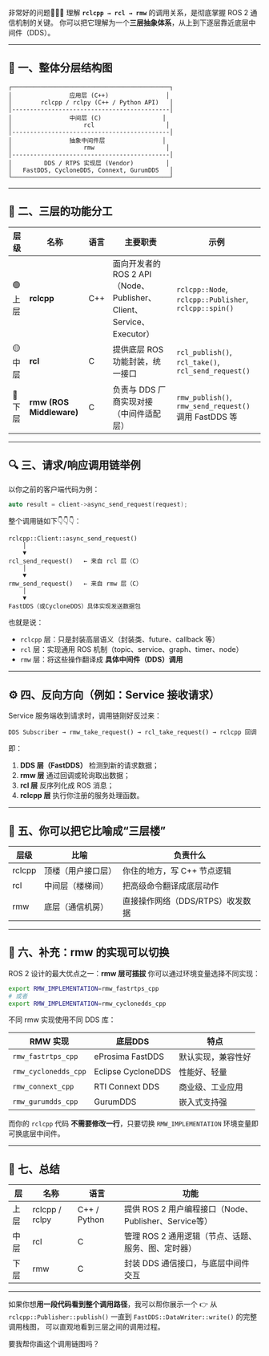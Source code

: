 非常好的问题👏👏👏
理解 **`rclcpp → rcl → rmw`** 的调用关系，是彻底掌握 ROS 2 通信机制的关键。
你可以把它理解为一个**三层抽象体系**，从上到下逐层靠近底层中间件（DDS）。

---

## 🧩 一、整体分层结构图

```
┌────────────────────────────────────────────┐
│                应用层 (C++)                │
│        rclcpp / rclpy (C++ / Python API)   │
│--------------------------------------------│
│                中间层 (C)                 │
│                    rcl                    │
│--------------------------------------------│
│                抽象中间件层                │
│                    rmw                    │
│--------------------------------------------│
│         DDS / RTPS 实现层 (Vendor)         │
│   FastDDS, CycloneDDS, Connext, GurumDDS   │
└────────────────────────────────────────────┘
```

---

## 🧠 二、三层的功能分工

| 层级    | 名称                       | 语言  | 主要职责                                                     | 示例                                                    |
| ----- | ------------------------ | --- | -------------------------------------------------------- | ----------------------------------------------------- |
| 🟢 上层 | **rclcpp**               | C++ | 面向开发者的 ROS 2 API（Node、Publisher、Client、Service、Executor） | `rclcpp::Node`, `rclcpp::Publisher`, `rclcpp::spin()` |
| 🟡 中层 | **rcl**                  | C   | 提供底层 ROS 功能封装，统一接口                                       | `rcl_publish()`, `rcl_take()`, `rcl_send_request()`   |
| 🔵 下层 | **rmw (ROS Middleware)** | C   | 负责与 DDS 厂商实现对接（中间件适配层）                                   | `rmw_publish()`, `rmw_send_request()` 调用 FastDDS 等    |

---

## 🔍 三、请求/响应调用链举例

以你之前的客户端代码为例：

```cpp
auto result = client->async_send_request(request);
```

整个调用链如下👇👇👇：

```
rclcpp::Client::async_send_request()
    │
    ▼
rcl_send_request()   ← 来自 rcl 层（C）
    │
    ▼
rmw_send_request()   ← 来自 rmw 层（C）
    │
    ▼
FastDDS（或CycloneDDS）具体实现发送数据包
```

也就是说：

* `rclcpp` 层：只是封装高层语义（封装类、future、callback 等）
* `rcl` 层：实现通用 ROS 机制（topic、service、graph、timer、node）
* `rmw` 层：将这些操作翻译成 **具体中间件（DDS）调用**

---

## ⚙️ 四、反向方向（例如：Service 接收请求）

Service 服务端收到请求时，调用链刚好反过来：

```
DDS Subscriber → rmw_take_request() → rcl_take_request() → rclcpp 回调
```

即：

1. **DDS 层（FastDDS）** 检测到新的请求数据；
2. **rmw 层** 通过回调或轮询取出数据；
3. **rcl 层** 反序列化成 ROS 消息；
4. **rclcpp 层** 执行你注册的服务处理函数。

---

## 🧱 五、你可以把它比喻成“三层楼”

| 层级     | 比喻        | 负责什么                 |
| ------ | --------- | -------------------- |
| rclcpp | 顶楼（用户接口层） | 你住的地方，写 C++ 节点逻辑     |
| rcl    | 中间层（楼梯间）  | 把高级命令翻译成底层动作         |
| rmw    | 底层（通信机房）  | 直接操作网络（DDS/RTPS）收发数据 |

---

## 🧩 六、补充：rmw 的实现可以切换

ROS 2 设计的最大优点之一：**rmw 层可插拔**
你可以通过环境变量选择不同实现：

```bash
export RMW_IMPLEMENTATION=rmw_fastrtps_cpp
# 或者
export RMW_IMPLEMENTATION=rmw_cyclonedds_cpp
```

不同 rmw 实现使用不同 DDS 库：

| RMW 实现               | 底层DDS              | 特点        |
| -------------------- | ------------------ | --------- |
| `rmw_fastrtps_cpp`   | eProsima FastDDS   | 默认实现，兼容性好 |
| `rmw_cyclonedds_cpp` | Eclipse CycloneDDS | 性能好、轻量    |
| `rmw_connext_cpp`    | RTI Connext DDS    | 商业级、工业应用  |
| `rmw_gurumdds_cpp`   | GurumDDS           | 嵌入式支持强    |

而你的 `rclcpp` 代码 **不需要修改一行**，只要切换 `RMW_IMPLEMENTATION` 环境变量即可换底层中间件。

---

## 🧩 七、总结

| 层  | 名称             | 语言           | 功能                                       |
| -- | -------------- | ------------ | ---------------------------------------- |
| 上层 | rclcpp / rclpy | C++ / Python | 提供 ROS 2 用户编程接口（Node、Publisher、Service等） |
| 中层 | rcl            | C            | 管理 ROS 2 通用逻辑（节点、话题、服务、图、定时器）            |
| 下层 | rmw            | C            | 封装 DDS 通信接口，与底层中间件交互                     |

---

如果你想**用一段代码看到整个调用路径**，我可以帮你展示一个
👉 从 `rclcpp::Publisher::publish()` 一直到 `FastDDS::DataWriter::write()` 的完整调用栈图，
可以直观地看到三层之间的调用过程。

要我帮你画这个调用链图吗？

